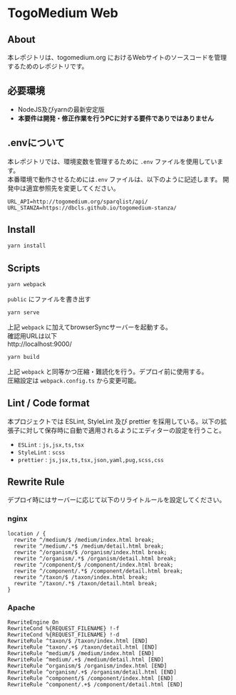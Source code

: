 # TogoMedium Web

## About
本レポジトリは、togomedium.org におけるWebサイトのソースコードを管理するためのレポジトリです。

## 必要環境
* NodeJS及びyarnの最新安定版
* **本要件は開発・修正作業を行うPCに対する要件でありではありません**

## .envについて
本レポジトリでは、環境変数を管理するために `.env` ファイルを使用しています。  
本番環境で動作させるためには`.env` ファイルは、以下のように記述します。
開発中は適宜参照先を変更してください。
```
URL_API=http://togomedium.org/sparqlist/api/
URL_STANZA=https://dbcls.github.io/togomedium-stanza/
```

## Install
```bash
yarn install
```

## Scripts
```bash
yarn webpack
```
`public` にファイルを書き出す


```bash
yarn serve
```
上記 `webpack` に加えてbrowserSyncサーバーを起動する。  
確認用URLは以下  
http://localhost:9000/


```bash
yarn build
```
上記 `webpack` と同等かつ圧縮・難読化を行う。デプロイ前に使用する。  
圧縮設定は `webpack.config.ts` から変更可能。


## Lint / Code format
本プロジェクトでは ESLint, StyleLint 及び prettier を採用している。以下の拡張子に対して保存時に自動で適用されるようにエディターの設定を行うこと。
* `ESLint` : `js,jsx,ts,tsx`
* `StyleLint` : `scss`
* `prettier` : `js,jsx,ts,tsx,json,yaml,pug,scss,css`



## Rewrite Rule
デプロイ時にはサーバーに応じて以下のリライトルールを設定してください。
### nginx
```
location / {
  rewrite ^/medium/$ /medium/index.html break;
  rewrite ^/medium/.*$ /medium/detail.html break;
  rewrite ^/organism/$ /organism/index.html break;
  rewrite ^/organism/.*$ /organism/detail.html break;
  rewrite ^/component/$ /component/index.html break;
  rewrite ^/component/.*$ /component/detail.html break;
  rewrite ^/taxon/$ /taxon/index.html break;
  rewrite ^/taxon/.*$ /taxon/detail.html break;
}
```
### Apache
```
RewriteEngine On
RewriteCond %{REQUEST_FILENAME} !-f
RewriteCond %{REQUEST_FILENAME} !-d
RewriteRule ^taxon/$ /taxon/index.html [END]
RewriteRule ^taxon/.+$ /taxon/detail.html [END]
RewriteRule ^medium/$ /medium/index.html [END]
RewriteRule ^medium/.+$ /medium/detail.html [END]
RewriteRule ^organism/$ /organism/index.html [END]
RewriteRule ^organism/.+$ /organism/detail.html [END]
RewriteRule ^component/$ /component/index.html [END]
RewriteRule ^component/.+$ /component/detail.html [END]

```
